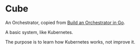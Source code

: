 # Cube

An Orchestrator, copied from [Build an Orchestrator in Go](https://www.manning.com/books/build-an-orchestrator-in-go-from-scratch).

A basic system, like Kubernetes.

The purpose is to learn how Kubernetes works, not improve it.
